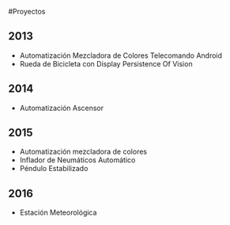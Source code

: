 

#Proyectos 

## 2013 
* Automatización Mezcladora de Colores Telecomando Android  
* Rueda de Bicicleta con Display Persistence Of Vision           	

## 2014 
* Automatización Ascensor 	

## 2015 
* Automatización mezcladora de colores 
* Inflador de Neumáticos Automático
* Péndulo Estabilizado


## 2016 
* Estación Meteorológica 
